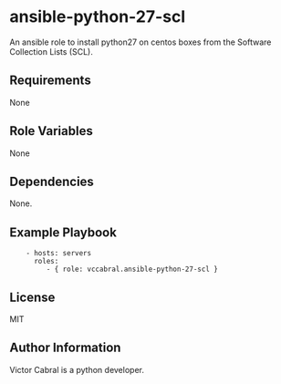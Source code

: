 ansible-python-27-scl
=========

An ansible role to install python27 on centos boxes from the Software Collection Lists (SCL).

Requirements
------------

None

Role Variables
--------------

None

Dependencies
------------

None.

Example Playbook
----------------


```
    - hosts: servers
      roles:
         - { role: vccabral.ansible-python-27-scl }
```

License
-------

MIT

Author Information
------------------

Victor Cabral is a python developer.
